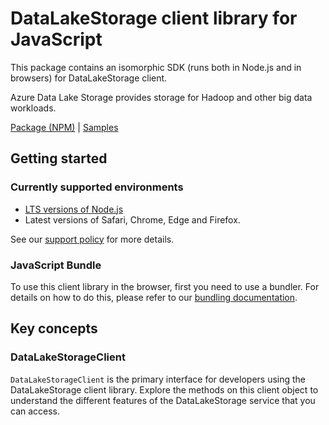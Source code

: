 # DataLakeStorage client library for JavaScript

This package contains an isomorphic SDK (runs both in Node.js and in browsers) for DataLakeStorage client.

Azure Data Lake Storage provides storage for Hadoop and other big data workloads.

[Package (NPM)](https://www.npmjs.com/package/@msinternal/datalakestorage) |
[Samples](https://github.com/Azure-Samples/azure-samples-js-management)

## Getting started

### Currently supported environments

- [LTS versions of Node.js](https://github.com/nodejs/release#release-schedule)
- Latest versions of Safari, Chrome, Edge and Firefox.

See our [support policy](https://github.com/Azure/azure-sdk-for-js/blob/main/SUPPORT.md) for more details.





### JavaScript Bundle
To use this client library in the browser, first you need to use a bundler. For details on how to do this, please refer to our [bundling documentation](https://aka.ms/AzureSDKBundling).

## Key concepts

### DataLakeStorageClient

`DataLakeStorageClient` is the primary interface for developers using the DataLakeStorage client library. Explore the methods on this client object to understand the different features of the DataLakeStorage service that you can access.

